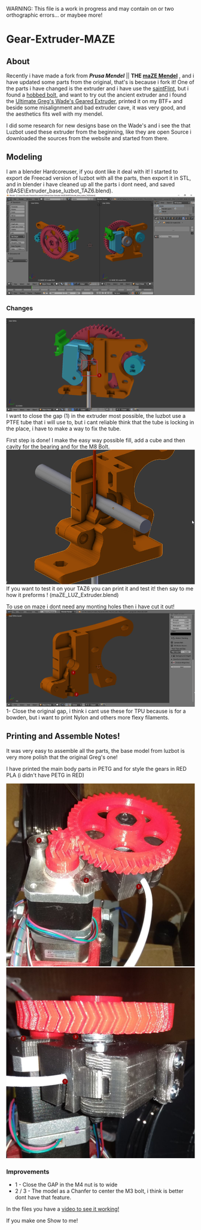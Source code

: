 WARNING: This file is a work in progress and may contain on or two orthographic errors... or maybee more!

# Gear-Extruder-MAZE
## About
Recently i have made a fork from ***Prusa Mendel*** || **THE [maZE Mendel](https://github.com/3devangelist/PrusaMendel)** , and i have updated some parts from the original, that's is because i fork it!
 One of the parts i have changed is the extruder and i have use the [saintFlint](https://github.com/3devangelist/PrusaMendel#141-saintflint), but i found a [hobbed bolt](https://cdn.shopify.com/s/files/1/0872/7944/products/1_8c6b686b-f2ac-4743-8a19-2f0bfe31ab02.jpg?v=1491874714), and want to try out the ancient extruder and i found the [Ultimate Greg's Wade's Geared Extruder](https://www.thingiverse.com/thing:961630), printed it on my BTF+ and beside some misalignment and bad extruder cave, it was very good, and the aesthetics fits well with my mendel.

I did some research for new designs base on the Wade's and i see the that Luzbot used these extruder from the beginning, like they are open Source i downloaded the sources from the website and started from there.

## Modeling

I am a blender Hardcoreuser, if you dont like it deal with it!
I started to export de Freecad version of luzbot with all the parts, then export it in STL, and in blender i have cleaned up all the parts i dont need, and saved (\BASE\Extruder_base_luzbot_TAZ6.blend).
![1](images/BASE_image.png)

### Changes

![2](images/Corte_inicial.png)
I want to close the gap (1) in the extruder most possible, the luzbot use a PTFE tube that i will use to, but i cant reliable think that the tube is locking in the place, i have to make a way to fix the tube.

First step is done!
I make the easy way possible fill, add a cube and then cavity for the bearing and for the M8 Bolt.
![](images/Primeira_parte_fill.png)
If you want to test it on your TAZ6 you can print it and test it! then say to me how it preforms ! (maZE_LUZ_Extruder.blend)

To use on maze i dont need any monting holes then i have cut it out!
![4](images/final.png)
1- Close the original gap, i think i cant use these for TPU because is for a bowden, but i want to print Nylon and others more flexy filaments. 

## Printing and Assemble Notes!

It was very easy to assemble all the parts, the base model from luzbot is very more polish that the original Greg's one!

I have printed the main body parts in PETG and for style the gears in RED PLA (i didn't have PETG in RED)

![](images/Foto_real_1.jpg)
![](images/Foto_real_2.jpg)



### Improvements

* 1 - Close the GAP in the M4 nut is to wide
* 2 / 3 - The model as a Chanfer to center the M3 bolt, i think is better dont have that feature.

In the files you have a [video to see it working!](https://github.com/3devangelist/Gear-Extruder-MAZE/blob/master/images/video_real.mp4)

If you make one Show to me!
